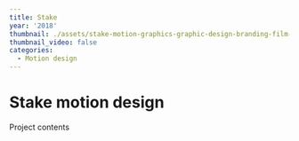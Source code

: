 ```yaml
---
title: Stake
year: '2018'
thumbnail: ./assets/stake-motion-graphics-graphic-design-branding-film-video-stock-mindsparkle-mag-4.gif
thumbnail_video: false
categories:
  - Motion design
---
```


# Stake motion design

Project contents
